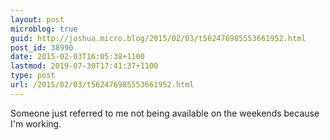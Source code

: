 ```yaml
---
layout: post
microblog: true
guid: http://joshua.micro.blog/2015/02/03/t562476985553661952.html
post_id: 38990
date: 2015-02-03T16:05:38+1100
lastmod: 2019-07-30T17:41:37+1100
type: post
url: /2015/02/03/t562476985553661952.html
---
```

Someone just referred to me not being available on the weekends because I'm working.
